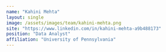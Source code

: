 ```yaml
---
name: "Kahini Mehta"
layout: single
image: /assets/images/team/kahini-mehta.png
site: "https://www.linkedin.com/in/kahini-mehta-a9b488173"
position: "Data Analyst"
affiliation: "University of Pennsylvania"
---
```

